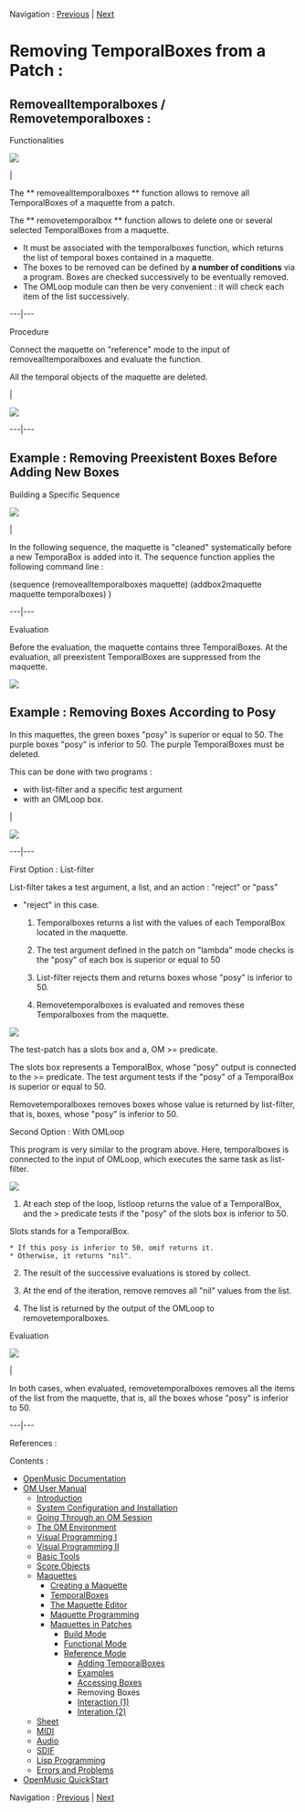 
Navigation : [Previous](REF3 "page précédente\(Accessing Boxes\)")
| [Next](REF5 "Next\(Interaction \(1\)\)")


# Removing TemporalBoxes from a Patch :

## Removealltemporalboxes / Removetemporalboxes :

Functionalities

![](../res/ratb.png)

|

The ** removealltemporalboxes ** function allows to remove all TemporalBoxes
of a maquette from a patch.

The  ** removetemporalbox ** function allows to delete one or several selected
TemporalBoxes from a maquette.

  * It must be associated with the temporalboxes function, which returns the list of temporal boxes contained in a maquette. 
  * The boxes to be removed can be defined by  **a number of conditions** via a program. Boxes are checked successively to be eventually removed.
  * The OMLoop module can then be very convenient : it will check each item of the list successively.

  
  
---|---  
  
Procedure

Connect the maquette on "reference" mode to the input of
removealltemporalboxes and evaluate the function.

All the temporal objects of the maquette are deleted.

|

![](../res/removetemp.png)  
  
---|---  
  
## Example : Removing Preexistent Boxes Before Adding New Boxes

Building a Specific Sequence

![](../res/clean.png)

|

In the following sequence, the maquette is "cleaned" systematically before a
new TemporaBox is added into it. The sequence function applies the following
command line :

(sequence (removealltemporalboxes maquette) (addbox2maquette maquette
temporalboxes) )  
  
---|---  
  
Evaluation

Before the evaluation, the maquette contains three TemporalBoxes. At the
evaluation, all preexistent TemporalBoxes are suppressed from the maquette.

![](../res/trop3.png)

## Example : Removing Boxes According to Posy

In this maquettes, the green boxes "posy" is superior or equal to 50. The
purple boxes "posy" is inferior to 50. The purple TemporalBoxes must be
deleted.

This can be done with two programs :

  * with list-filter and a specific test argument 
  * with an OMLoop box.

|

![](../res/maquetteposy1.png)  
  
---|---  
  
First Option : List-filter

List-filter takes a test argument, a list, and an action : "reject" or "pass"
- "reject" in this case.

  1. Temporalboxes returns a list with the values of each TemporalBox located in the maquette.

  2. The test argument defined in the patch on "lambda" mode checks is the "posy" of each box is superior or equal to 50

  3. List-filter rejects them and returns boxes whose "posy" is inferior to 50. 

  4. Removetemporalboxes is evaluated and removes these Temporalboxes from the maquette.

![](../res/listfilter.png)

The test-patch has a slots box and a, OM >= predicate.

The slots box represents a TemporalBox, whose "posy" output is connected to
the >= predicate. The test argument tests if the "posy" of a TemporalBox is
superior or equal to 50.

Removetemporalboxes removes boxes whose value is returned by list-filter, that
is, boxes, whose "posy" is inferior to 50.

Second Option : With OMLoop

This program is very similar to the program above. Here, temporalboxes is
connected to the input of OMLoop, which executes the same task as list-filter.

![](../res/testloop.png)

  1. At each step of the loop, listloop returns the value of a TemporalBox, and the > predicate tests if the "posy" of the slots box is inferior to 50.

Slots stands for a TemporalBox.

    * If this posy is inferior to 50, omif returns it. 
    * Otherwise, it returns "nil". 
  2. The result of the successive evaluations is stored by collect. 

  3. At the end of the iteration, remove removes all "nil" values from the list. 

  4. The list is returned by the output of the OMLoop to removetemporalboxes. 

Evaluation

[![](../res/withoutposy_1.png)](../res/withoutposy.png "Cliquez pour
agrandir")

|

In both cases, when evaluated, removetemporalboxes removes all the items of
the list from the maquette, that is, all the boxes whose "posy" is inferior to
50.  
  
---|---  
  
References :

Contents :

  * [OpenMusic Documentation](OM-Documentation)
  * [OM User Manual](OM-User-Manual)
    * [Introduction](00-Contents)
    * [System Configuration and Installation](Installation)
    * [Going Through an OM Session](Goingthrough)
    * [The OM Environment](Environment)
    * [Visual Programming I](BasicVisualProgramming)
    * [Visual Programming II](AdvancedVisualProgramming)
    * [Basic Tools](BasicObjects)
    * [Score Objects](ScoreObjects)
    * [Maquettes](Maquettes)
      * [Creating a Maquette](Maquette)
      * [TemporalBoxes](TemporalBoxes)
      * [The Maquette Editor](Editor)
      * [Maquette Programming](Programming%20Maquette)
      * [Maquettes in Patches](Maquettes%20in%20Patches)
        * [Build Mode](Build)
        * [Functional Mode](Maquettes%20in%20Patches1)
        * [Reference Mode](Maquettes%20in%20Patches2)
          * [Adding TemporalBoxes](addprocedure)
          * [Examples](addexamples)
          * [Accessing Boxes](REF3)
          * Removing Boxes
          * [Interaction (1)](REF5)
          * [Interation (2)](Intercation2)
    * [Sheet](Sheet)
    * [MIDI](MIDI)
    * [Audio](Audio)
    * [SDIF](SDIF)
    * [Lisp Programming](Lisp)
    * [Errors and Problems](errors)
  * [OpenMusic QuickStart](QuickStart-Chapters)

Navigation : [Previous](REF3 "page précédente\(Accessing Boxes\)")
| [Next](REF5 "Next\(Interaction \(1\)\)")

